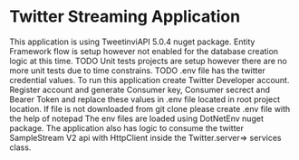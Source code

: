 # Twitter Streaming Application

This application is using  TweetinviAPI 5.0.4 nuget package.
Entity Framework flow is setup however not enabled for the database creation logic at this time. TODO
Unit tests projects are setup however there are no more unit tests due to time constrains. TODO
.env file has the twitter credential values. To run this application create Twitter Developer account. Register account and generate Consumer key, Consumer secrect and Bearer Token and replace these values in .env file located in root project location. If file is not downloaded from git clone please create .env file with the help of notepad
The env files are loaded using DotNetEnv nuget package.
The application also has logic to consume the twitter SampleStream V2 api with HttpClient inside the Twitter.server=> services class.
